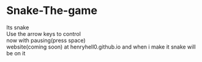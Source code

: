 # Snake-The-game
Its snake
<br>
Use the arrow keys to control
<br>
now with pausing(press space)
<br>
website(coming soon) at henryhell0.github.io  and when i make it snake will be on it
